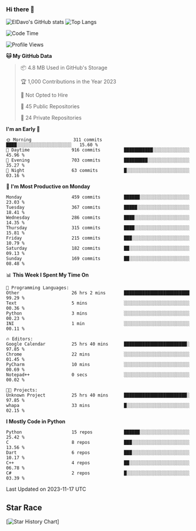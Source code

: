 ### Hi there 👋
![ElDavo's GitHub stats](https://github-readme-stats.vercel.app/api?username=ElDavoo&show_icons=true&theme=chartreuse-dark)
![Top Langs](https://github-readme-stats.vercel.app/api/top-langs/?username=ElDavoo&theme=chartreuse-dark&layout=compact)

<!--START_SECTION:waka-->
![Code Time](http://img.shields.io/badge/Code%20Time-578%20hrs-blue)

![Profile Views](http://img.shields.io/badge/Profile%20Views-13-blue)

**🐱 My GitHub Data** 

> 📦 4.8 MB Used in GitHub's Storage 
 > 
> 🏆 1,000 Contributions in the Year 2023
 > 
> 🚫 Not Opted to Hire
 > 
> 📜 45 Public Repositories 
 > 
> 🔑 24 Private Repositories 
 > 
**I'm an Early 🐤** 

```text
🌞 Morning                311 commits         ████░░░░░░░░░░░░░░░░░░░░░   15.60 % 
🌆 Daytime                916 commits         ███████████░░░░░░░░░░░░░░   45.96 % 
🌃 Evening                703 commits         █████████░░░░░░░░░░░░░░░░   35.27 % 
🌙 Night                  63 commits          █░░░░░░░░░░░░░░░░░░░░░░░░   03.16 % 
```
📅 **I'm Most Productive on Monday** 

```text
Monday                   459 commits         ██████░░░░░░░░░░░░░░░░░░░   23.03 % 
Tuesday                  367 commits         █████░░░░░░░░░░░░░░░░░░░░   18.41 % 
Wednesday                286 commits         ████░░░░░░░░░░░░░░░░░░░░░   14.35 % 
Thursday                 315 commits         ████░░░░░░░░░░░░░░░░░░░░░   15.81 % 
Friday                   215 commits         ███░░░░░░░░░░░░░░░░░░░░░░   10.79 % 
Saturday                 182 commits         ██░░░░░░░░░░░░░░░░░░░░░░░   09.13 % 
Sunday                   169 commits         ██░░░░░░░░░░░░░░░░░░░░░░░   08.48 % 
```


📊 **This Week I Spent My Time On** 

```text
💬 Programming Languages: 
Other                    26 hrs 2 mins       █████████████████████████   99.29 % 
Text                     5 mins              ░░░░░░░░░░░░░░░░░░░░░░░░░   00.36 % 
Python                   3 mins              ░░░░░░░░░░░░░░░░░░░░░░░░░   00.23 % 
INI                      1 min               ░░░░░░░░░░░░░░░░░░░░░░░░░   00.11 % 

🔥 Editors: 
Google Calendar          25 hrs 40 mins      ████████████████████████░   97.85 % 
Chrome                   22 mins             ░░░░░░░░░░░░░░░░░░░░░░░░░   01.45 % 
PyCharm                  10 mins             ░░░░░░░░░░░░░░░░░░░░░░░░░   00.69 % 
Notepad++                0 secs              ░░░░░░░░░░░░░░░░░░░░░░░░░   00.02 % 

🐱‍💻 Projects: 
Unknown Project          25 hrs 40 mins      ████████████████████████░   97.85 % 
whapa                    33 mins             █░░░░░░░░░░░░░░░░░░░░░░░░   02.15 % 
```

**I Mostly Code in Python** 

```text
Python                   15 repos            ██████░░░░░░░░░░░░░░░░░░░   25.42 % 
C                        8 repos             ███░░░░░░░░░░░░░░░░░░░░░░   13.56 % 
Dart                     6 repos             ███░░░░░░░░░░░░░░░░░░░░░░   10.17 % 
C++                      4 repos             ██░░░░░░░░░░░░░░░░░░░░░░░   06.78 % 
C#                       2 repos             █░░░░░░░░░░░░░░░░░░░░░░░░   03.39 % 
```




 Last Updated on 2023-11-17 UTC
<!--END_SECTION:waka-->

## Star Race

[![Star History Chart](https://api.star-history.com/svg?repos=ElDavoo/WhatsApp-Crypt14-Crypt15-Decrypter,ElDavoo/TuringOS,EliteAndroidApps/WhatsApp-Crypt12-Decrypter,KnugiHK/Whatsapp-Chat-Exporter&type=Date)]
